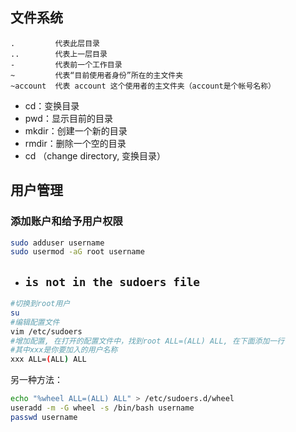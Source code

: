 ## 文件系统
```
.         代表此层目录
..        代表上一层目录
-         代表前一个工作目录
~         代表“目前使用者身份”所在的主文件夹
~account  代表 account 这个使用者的主文件夹（account是个帐号名称）
```
- cd：变换目录
- pwd：显示目前的目录
- mkdir：创建一个新的目录
- rmdir：删除一个空的目录
- cd （change directory, 变换目录）

## 用户管理
### 添加账户和给予用户权限
```bash
sudo adduser username
sudo usermod -aG root username
```

* ## `is not in the sudoers file`
```bash
#切换到root用户 
su 
#编辑配置文件 
vim /etc/sudoers 
#增加配置, 在打开的配置文件中，找到root ALL=(ALL) ALL, 在下面添加一行 
#其中xxx是你要加入的用户名称 
xxx ALL=(ALL) ALL
```
另一种方法：
```bash
echo "%wheel ALL=(ALL) ALL" > /etc/sudoers.d/wheel
useradd -m -G wheel -s /bin/bash username
passwd username
```